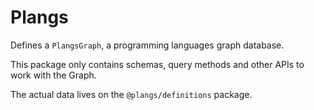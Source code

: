 # Plangs

Defines a `PlangsGraph`, a programming languages graph database.

This package only contains schemas, query methods and other APIs to work with the Graph.

The actual data lives on the `@plangs/definitions` package.
